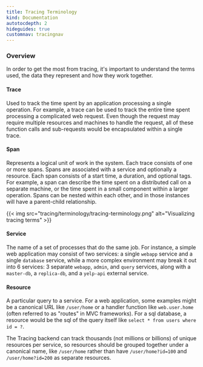 ```yaml
---
title: Tracing Terminology
kind: Documentation
autotocdepth: 2
hideguides: true
customnav: tracingnav
---
```

### Overview

In order to get the most from tracing, it's important to understand the terms used, the data they represent and how they work together.

#### Trace

Used to track the time spent by an application processing a single operation. For example, a trace can be used to track the entire time spent processing a complicated web request. Even though the request may require multiple resources and machines to handle the request, all of these function calls and sub-requests would be encapsulated within a single trace.

#### Span

Represents a logical unit of work in the system. Each trace consists of one or more spans. Spans are associated with a service and optionally a resource. Each span consists of a start time, a duration, and optional tags. For example, a span can describe the time spent on a distributed call on a separate machine, or the time spent in a small component within a larger operation. Spans can be nested within each other, and in those instances will have a parent-child relationship.

{{< img src="tracing/terminology/tracing-terminology.png" alt="Visualizing tracing terms" >}}

#### Service
The name of a set of processes that do the same job. For instance, a simple web application may consist of two services: a single `webapp` service and a single `database` service, while a more complex environment may break it out into 6 services: 3 separate `webapp`, `admin`, and `query` services, along with a `master-db`, a `replica-db`, and a `yelp-api` external service.

#### Resource

A particular query to a service. For a web application, some examples might be a canonical URL like `/user/home` or a handler function like `web.user.home` (often referred to as "routes" in MVC frameworks). For a sql database, a resource would be the sql of the query itself like `select * from users where id = ?`.

The Tracing backend can track thousands (not millions or billions) of unique resources per service, so resources should be grouped together under a canonical name, like `/user/home` rather than have `/user/home?id=100` and `/user/home?id=200` as separate resources.
